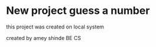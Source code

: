 # New project guess a number

this project was created on local system

created by amey shinde
BE CS